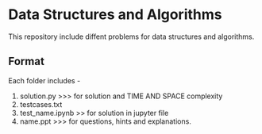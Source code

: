 # Data Structures and Algorithms
This repository include diffent problems for data structures and algorithms. 
## Format 
Each folder includes -
1. solution.py >>> for solution and TIME AND SPACE complexity
2. testcases.txt
3. test_name.ipynb >> for solution in jupyter file
4. name.ppt >>> for questions, hints and explanations.
   
